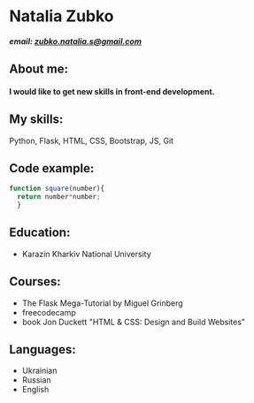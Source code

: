 # Natalia Zubko
##### email: zubko.natalia.s@gmail.com
## About me: 
#### I would like to get new skills in front-end development. 
## My skills:
Python, Flask, HTML, CSS, Bootstrap, JS, Git
## Code example:
```javascript
function square(number){
  return number*number;
  }
```
## Education:
* Karazin Kharkiv National University
## Courses:
* The Flask Mega-Tutorial by Miguel Grinberg
* freecodecamp
* book Jon Duckett "HTML & CSS: Design and Build Websites" 
## Languages:
* Ukrainian
* Russian
* English

